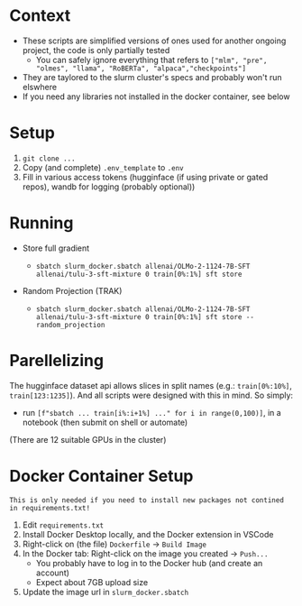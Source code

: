 # Context
- These scripts are simplified versions of ones used for another ongoing project, the code is only partially tested
    - You can safely ignore everything that refers to `["mlm", "pre", "olmes", "llama", "RoBERTa", "alpaca","checkpoints"]`
- They are taylored to the slurm cluster's specs and probably won't run elswhere
- If you need any libraries not installed in the docker container, see below
# Setup
1. `git clone ...`
1. Copy (and complete) `.env_template` to  `.env`
1. Fill in various access tokens (hugginface (if using private or gated repos), wandb for logging (probably optional))
# Running
- Store full gradient
    - `sbatch slurm_docker.sbatch allenai/OLMo-2-1124-7B-SFT allenai/tulu-3-sft-mixture 0 train[0%:1%] sft store`

- Random Projection (TRAK)
    - `sbatch slurm_docker.sbatch allenai/OLMo-2-1124-7B-SFT allenai/tulu-3-sft-mixture 0 train[0%:1%] sft store --random_projection`


# Parellelizing
The hugginface dataset api allows slices in split names (e.g.:  `train[0%:10%]`, `train[123:1235]`).
And all scripts were designed with this in mind. So simply:
- run `[f"sbatch ... train[i%:i+1%] ..." for i in range(0,100)]`, in a notebook (then submit on shell or automate)

(There are 12 suitable GPUs in the cluster)

# Docker Container Setup
    This is only needed if you need to install new packages not contined in requirements.txt!

 1. Edit `requirements.txt`
 1. Install Docker Desktop locally, and the Docker extension in VSCode
 1. Right-click on (the file) `Dockerfile` -> `Build Image`
 1. In the Docker tab: Right-click on the image you created -> `Push...`
    - You probably have to log in to the Docker hub (and create an account)
    - Expect about 7GB upload size
 1. Update the image url in `slurm_docker.sbatch`